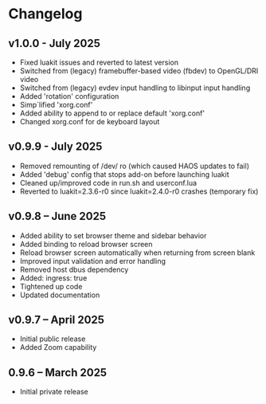 # Changelog

## v1.0.0 - July 2025

- Fixed luakit issues and reverted to latest version
- Switched from (legacy) framebuffer-based video (fbdev) to OpenGL/DRI
  video
- Switched from (legacy) evdev input handling to libinput input handling
- Added 'rotation' configuration
- Simp\`lified 'xorg.conf'
- Added ability to append to or replace default 'xorg.conf'
- Changed xorg.conf for de keyboard layout

## v0.9.9 - July 2025

- Removed remounting of /dev/ ro (which caused HAOS updates to fail)
- Added 'debug' config that stops add-on before launching luakit
- Cleaned up/improved code in run.sh and userconf.lua
- Reverted to luakit=2.3.6-r0 since luakit=2.4.0-r0 crashes (temporary fix)

## v0.9.8 – June 2025

- Added ability to set browser theme and sidebar behavior
- Added <Control-r> binding to reload browser screen
- Reload browser screen automatically when returning from screen blank
- Improved input validation and error handling
- Removed host dbus dependency
- Added: ingress: true
- Tightened up code
- Updated documentation

## v0.9.7 – April 2025

- Initial public release
- Added Zoom capability

## 0.9.6 – March 2025

- Initial private release
